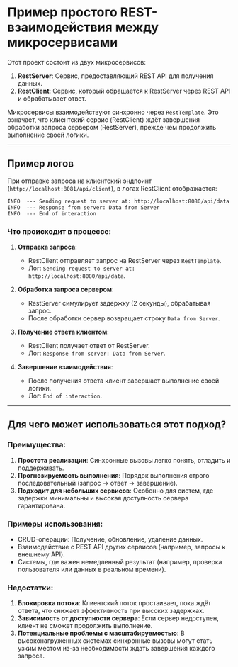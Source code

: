 # Пример простого REST-взаимодействия между микросервисами

Этот проект состоит из двух микросервисов:

1. **RestServer**: Сервис, предоставляющий REST API для получения данных.
2. **RestClient**: Сервис, который обращается к RestServer через REST API и обрабатывает ответ.

Микросервисы взаимодействуют синхронно через `RestTemplate`. Это означает, что клиентский сервис (RestClient) ждёт завершения обработки запроса сервером (RestServer), прежде чем продолжить выполнение своей логики.

---

## Пример логов

При отправке запроса на клиентский эндпоинт (`http://localhost:8081/api/client`), в логах RestClient отображается:

```
INFO  --- Sending request to server at: http://localhost:8080/api/data
INFO  --- Response from server: Data from Server
INFO  --- End of interaction
```

### Что происходит в процессе:
1. **Отправка запроса**:
    - RestClient отправляет запрос на RestServer через `RestTemplate`.
    - Лог: `Sending request to server at: http://localhost:8080/api/data`.

2. **Обработка запроса сервером**:
    - RestServer симулирует задержку (2 секунды), обрабатывая запрос.
    - После обработки сервер возвращает строку `Data from Server`.

3. **Получение ответа клиентом**:
    - RestClient получает ответ от RestServer.
    - Лог: `Response from server: Data from Server`.

4. **Завершение взаимодействия**:
    - После получения ответа клиент завершает выполнение своей логики.
    - Лог: `End of interaction`.

---

## Для чего может использоваться этот подход?

### Преимущества:
1. **Простота реализации**: Синхронные вызовы легко понять, отладить и поддерживать.
2. **Прогнозируемость выполнения**: Порядок выполнения строго последовательный (запрос → ответ → завершение).
3. **Подходит для небольших сервисов**: Особенно для систем, где задержки минимальны и высокая доступность сервера гарантирована.

### Примеры использования:
- CRUD-операции: Получение, обновление, удаление данных.
- Взаимодействие с REST API других сервисов (например, запросы к внешнему API).
- Системы, где важен немедленный результат (например, проверка пользователя или данных в реальном времени).

### Недостатки:
1. **Блокировка потока**: Клиентский поток простаивает, пока ждёт ответа, что снижает эффективность при высоких задержках.
2. **Зависимость от доступности сервера**: Если сервер недоступен, клиент не сможет продолжить выполнение.
3. **Потенциальные проблемы с масштабируемостью**: В высоконагруженных системах синхронные вызовы могут стать узким местом из-за необходимости ждать завершения каждого запроса.